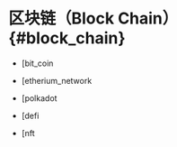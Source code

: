 区块链（Block Chain）{#block_chain}
================================

- [bit_coin

- [etherium_network

- [polkadot

- [defi

- [nft